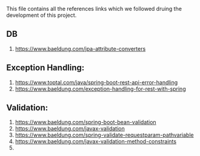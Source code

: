 This file contains all the references links which we followed druing the development of this project.


## DB

1. https://www.baeldung.com/jpa-attribute-converters

## Exception Handling:
1. https://www.toptal.com/java/spring-boot-rest-api-error-handling
2. https://www.baeldung.com/exception-handling-for-rest-with-spring


## Validation:
1. https://www.baeldung.com/spring-boot-bean-validation
2. https://www.baeldung.com/javax-validation
3. https://www.baeldung.com/spring-validate-requestparam-pathvariable
4. https://www.baeldung.com/javax-validation-method-constraints
5. 




